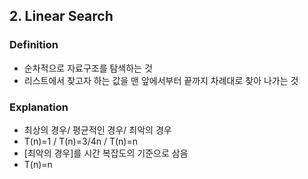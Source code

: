## 2. Linear Search

### Definition

- 순차적으로 자료구조를 탐색하는 것
- 리스트에서 찾고자 하는 값을 맨 앞에서부터 끝까지 차례대로 찾아 나가는 것
 
### Explanation

- 최상의 경우/ 평균적인 경우/ 최악의 경우
- T(n)=1  /   T(n)=3/4n   /   T(n)=n
- [최악의 경우]를 시간 복잡도의 기준으로 삼음
- T(n)=n